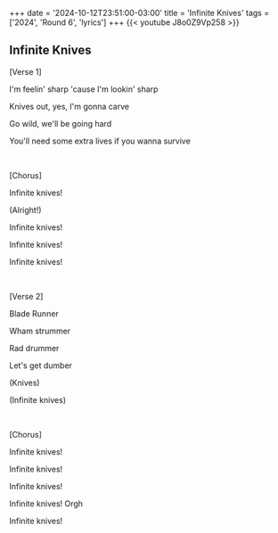 +++
date = '2024-10-12T23:51:00-03:00'
title = 'Infinite Knives'
tags = ['2024', 'Round 6',  'lyrics']
+++
{{< youtube J8o0Z9Vp258 >}}

## Infinite Knives

[Verse 1]

I'm feelin' sharp 'cause I'm lookin' sharp

Knives out, yes, I'm gonna carve

Go wild, we'll be going hard

You'll need some extra lives if you wanna survive

&nbsp;

[Chorus]

Infinite knives!

(Alright!)

Infinite knives!

Infinite knives!

Infinite knives!

&nbsp;

[Verse 2]

Blade Runner

Wham strummer

Rad drummer

Let's get dumber

(Knives)

(Infinite knives)

&nbsp;

[Chorus]

Infinite knives!

Infinite knives!

Infinite knives!

Infinite knives! Orgh

Infinite knives!